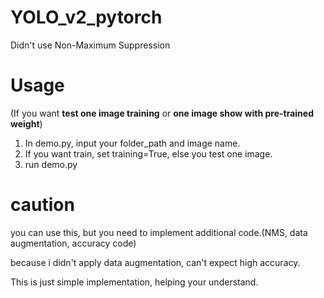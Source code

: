 # YOLO_v2_pytorch

Didn't use Non-Maximum Suppression


<h1>Usage</h1>

(If you want <b>test one image training</b> or <b>one image show with pre-trained weight</b>)

1. In demo.py, input your folder_path and image name.
2. If you want train, set training=True, else you test one image.
3. run demo.py


<h1>caution</h1>

you can use this, but you need to implement additional code.(NMS, data augmentation, accuracy code)

because i didn't apply data augmentation, can't expect high accuracy.

This is just simple implementation, helping your understand.
